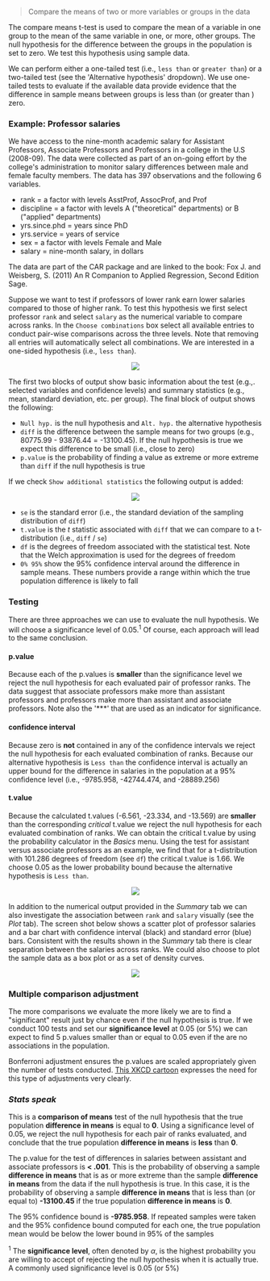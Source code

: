 > Compare the means of two or more variables or groups in the data

The compare means t-test is used to compare the mean of a variable in one group to the mean of the same variable in one, or more, other groups. The null hypothesis for the difference between the groups in the population is set to zero. We test this hypothesis using sample data.

We can perform either a one-tailed test (i.e., `less than` or `greater than`) or a two-tailed test (see the 'Alternative hypothesis' dropdown). We use one-tailed tests to evaluate if the available data provide evidence that the difference in sample means between groups is less than (or greater than ) zero.

### Example: Professor salaries

We have access to the nine-month academic salary for Assistant Professors, Associate Professors and Professors in a college in the U.S (2008-09). The data were collected as part of an on-going effort by the college's administration to monitor salary differences between male and female faculty members. The data has 397 observations and the following 6 variables.

- rank = a factor with levels AsstProf, AssocProf, and Prof
- discipline = a factor with levels A ("theoretical" departments) or B ("applied" departments)
- yrs.since.phd = years since PhD
- yrs.service = years of service
- sex = a factor with levels Female and Male
- salary = nine-month salary, in dollars

The data are part of the CAR package and are linked to the book:  Fox J. and Weisberg, S. (2011) An R Companion to Applied Regression, Second Edition Sage.

Suppose we want to test if professors of lower rank earn lower salaries compared to those of higher rank. To test this hypothesis we first select professor `rank` and select `salary` as the numerical variable to compare across ranks. In the `Choose combinations` box select all available entries to conduct pair-wise comparisons across the three levels. Note that removing all entries will automatically select all combinations. We are interested in a one-sided hypothesis (i.e., `less than`).

<p align="center"><img src="figures_basics/compare_means_summary.png"></p>

The first two blocks of output show basic information about the test (e.g.,. selected variables and confidence levels) and summary statistics (e.g., mean, standard deviation, etc. per group). The final block of output shows the following:

* `Null hyp.` is the null hypothesis and `Alt. hyp.` the alternative hypothesis
* `diff` is the difference between the sample means for two groups (e.g., 80775.99 - 93876.44 = -13100.45). If the null hypothesis is true we expect this difference to be small (i.e., close to zero)
* `p.value` is the probability of finding a value as extreme or more extreme than `diff` if the null hypothesis is true

If we check `Show additional statistics` the following output is added:

<p align="center"><img src="figures_basics/compare_means_summary_additional.png"></p>

* `se` is the standard error (i.e., the standard deviation of the sampling distribution of `diff`)
* `t.value` is the _t_ statistic associated with `diff` that we can compare to a t-distribution (i.e., `diff` / `se`)
* `df` is the degrees of freedom associated with the statistical test. Note that the Welch approximation is used for the degrees of freedom
* `0% 95%` show the 95% confidence interval around the difference in sample means. These numbers provide a range within which the true population difference is likely to fall

### Testing

There are three approaches we can use to evaluate the null hypothesis. We will choose a significance level of 0.05.<sup>1</sup> Of course, each approach will lead to the same conclusion.

#### p.value

Because each of the p.values is **smaller** than the significance level we reject the null hypothesis for each evaluated pair of professor ranks. The data suggest that associate professors make more than assistant professors and professors make more than assistant and associate professors. Note also the '***' that are used as an indicator for significance.

#### confidence interval

Because zero is **not** contained in any of the confidence intervals we reject the null hypothesis for each evaluated combination of ranks. Because our alternative hypothesis is `Less than` the confidence interval is actually an upper bound for the difference in salaries in the population at a 95% confidence level (i.e., -9785.958, -42744.474, and -28889.256)

#### t.value

Because the calculated t.values (-6.561, -23.334, and -13.569) are **smaller** than the corresponding _critical_ t.value we reject the null hypothesis for each evaluated combination of ranks. We can obtain the critical t.value by using the probability calculator in the _Basics_ menu. Using the test for assistant versus associate professors as an example, we find that for a t-distribution with 101.286 degrees of freedom (see `df`) the critical t.value is 1.66. We choose 0.05 as the lower probability bound because the alternative hypothesis is `Less than`.

<p align="center"><img src="figures_basics/compare_means_prob_calc.png"></p>

In addition to the numerical output provided in the _Summary_ tab we can also investigate the association between `rank` and `salary` visually (see the _Plot_ tab). The screen shot below shows a scatter plot of professor salaries and a bar chart with confidence interval (black) and standard error (blue) bars. Consistent with the results shown in the _Summary_ tab there is clear separation between the salaries across ranks. We could also choose to plot the sample data as a box plot or as a set of density curves.

<p align="center"><img src="figures_basics/compare_means_plot.png"></p>

### Multiple comparison adjustment

The more comparisons we evaluate the more likely we are to find a "significant" result just by chance even if the null hypothesis is true. If we conduct 100 tests and set our **significance level** at 0.05 (or 5%) we can expect to find 5 p.values smaller than or equal to 0.05 even if the are no associations in the population.

Bonferroni adjustment ensures the p.values are scaled appropriately given the number of tests conducted. <a href="https://xkcd.com/882/" target="blank">This XKCD cartoon</a> expresses the need for this type of adjustments very clearly.

### _Stats speak_

This is a **comparison of means** test of the null hypothesis that the true population **difference in means** is equal to **0**. Using a significance level of 0.05, we reject the null hypothesis for each pair of ranks evaluated, and conclude that the true population **difference in means** is **less** than **0**.

The p.value for the test of differences in salaries between assistant and associate professors is **< .001**. This is the probability of observing a sample **difference in means** that is as or more extreme than the sample **difference in means** from the data if the null hypothesis is true. In this case, it is the probability of observing a sample **difference in means** that is less than (or equal to) **-13100.45** if the true population **difference in means** is **0**.

The 95% confidence bound is **-9785.958**. If repeated samples were taken and the 95% confidence bound computed for each one, the true population mean would be below the lower bound in 95% of the samples

<sup>1</sup> The **significance level**, often denoted by $\alpha$, is the highest probability you are willing to accept of rejecting the null hypothesis when it is actually true. A commonly used significance level is 0.05 (or 5%)
